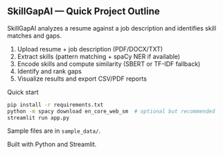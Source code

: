 ## SkillGapAI — Quick Project Outline

SkillGapAI analyzes a resume against a job description and identifies skill matches and gaps.

1. Upload resume + job description (PDF/DOCX/TXT)
2. Extract skills (pattern matching + spaCy NER if available)
3. Encode skills and compute similarity (SBERT or TF-IDF fallback)
4. Identify and rank gaps
5. Visualize results and export CSV/PDF reports

Quick start
```bash
pip install -r requirements.txt
python -m spacy download en_core_web_sm  # optional but recommended
streamlit run app.py
```

Sample files are in `sample_data/`.

Built with Python and Streamlit.
